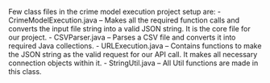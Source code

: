 Few class files in the crime model execution project setup are:
	- CrimeModelExecution.java – Makes all the required function calls and converts the input file string into a valid JSON string. It is the core file for our project.
	- CSVParser.java – Parses a CSV file and converts it into required Java collections.
	- URLExecution.java – Contains functions to make the JSON string as the valid request for our API call. It makes all necessary connection objects within it.
	- StringUtil.java – All Util functions are made in this class.